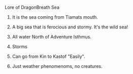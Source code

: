 Lore of DragonBreath Sea



1. It is the sea coming from Tiamats mouth.



2. A big sea that is ferocious and stormy. It's the wild sea!



3. All water North of Adventure Isthmus.



4. Storms



5. Can go from Kin to Kastof "Easily".



6. Just weather phenomenoms, no creatures.

